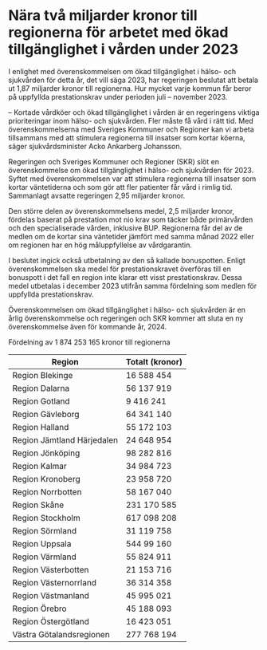 # Nära två miljarder kronor till regionerna för arbetet med ökad tillgänglighet i vården under 2023

I enlighet med överenskommelsen om ökad tillgänglighet i hälso- och sjukvården för detta år, det vill säga 2023, har regeringen beslutat att betala ut 1,87 miljarder kronor till regionerna. Hur mycket varje kommun får beror på uppfyllda prestationskrav under perioden juli – november 2023.

– Kortade vårdköer och ökad tillgänglighet i vården är en regeringens viktiga prioriteringar inom hälso- och sjukvården. Fler måste få vård i rätt tid. Med överenskommelserna med Sveriges Kommuner och Regioner kan vi arbeta tillsammans med att stimulera regionerna till insatser som kortar köerna, säger sjukvårdsminister Acko Ankarberg Johansson.

Regeringen och Sveriges Kommuner och Regioner (SKR) slöt en överenskommelse om ökad tillgänglighet i hälso- och sjukvården för 2023. Syftet med överenskommelsen var att stimulera regionerna till insatser som kortar väntetiderna och som gör att fler patienter får vård i rimlig tid. Sammanlagt avsatte regeringen 2,95 miljarder kronor.

Den större delen av överenskommelsens medel, 2,5 miljarder kronor, fördelas baserat på prestation mot nio krav som täcker både primärvården och den specialiserade vården, inklusive BUP. Regionerna får del av de medlen om de kortar sina väntetider jämfört med samma månad 2022 eller om regionen har en hög måluppfyllelse av vårdgarantin.

I beslutet ingick också utbetalning av den så kallade bonuspotten. Enligt överenskommelsen ska medel för prestationskravet överföras till en bonuspott i det fall en region inte klarar ett visst prestationskrav. Dessa medel utbetalas i december 2023 utifrån samma fördelning som medlen för uppfyllda prestationskrav.

Överenskommelsen om ökad tillgänglighet i hälso- och sjukvården är en årlig överenskommelse och regeringen och SKR kommer att sluta en ny överenskommelse även för kommande år, 2024.

Fördelning av 1 874 253 165 kronor till regionerna

| Region | Totalt (kronor) |
| --- | --- |
| Region Blekinge | 16 588 454 |
| Region Dalarna | 56 137 919 |
| Region Gotland | 9 416 241 |
| Region Gävleborg | 64 341 140 |
| Region Halland | 55 172 103 |
| Region Jämtland Härjedalen | 24 648 954 |
| Region Jönköping | 98 282 816 |
| Region Kalmar | 34 984 723 |
| Region Kronoberg | 23 958 720 |
| Region Norrbotten | 58 167 040 |
| Region Skåne | 231 170 585 |
| Region Stockholm | 617 098 208 |
| Region Sörmland | 31 119 758 |
| Region Uppsala | 544 99 160 |
| Region Värmland | 55 824 911 |
| Region Västerbotten | 21 153 716 |
| Region Västernorrland | 36 314 358 |
| Region Västmanland | 45 995 021 |
| Region Örebro | 45 188 093 |
| Region Östergötland | 16 423 051 |
| Västra Götalandsregionen | 277 768 194 |
